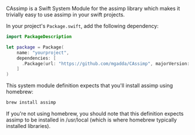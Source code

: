 CAssimp is a Swift System Module for the assimp library which makes
it trivially easy to use assimp in your swift projects.

In your project's `Package.swift`, add the following dependency:

```swift
import PackageDescription

let package = Package(
    name: "yourproject",
    dependencies: [
      .Package(url: "https://github.com/mgadda/CAssimp", majorVersion: 0, minor: 1)
    ]
)
```

This system module definition expects that you'll install assimp using
homebrew:

```bash
brew install assimp
```

If you're not using homebrew, you should note that this definition
expects assimp to be installed in /usr/local (which is where homebrew
typically installed libraries).